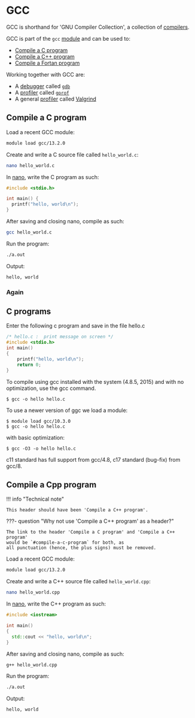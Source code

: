 # GCC

GCC is shorthand for 'GNU Compiler Collection',
a collection of [compilers](compilers.md).

GCC is part of the `gcc` [module](../cluster_guides/modules.md)
and can be used to:

- [Compile a C program](gcc_compile_c.md)
- [Compile a C++ program](gcc_compile_cpp.md)
- [Compile a Fortan program](gcc_compile_fortran.md)

Working together with GCC are:

- A [debugger](debuggers.md) called [`gdb`](gdb.md)
- A [profiler](profilers.md) called [`gprof`](gprof.md)
- A general [profiler](profilers.md) called [Valgrind](valgrind.md)

## Compile a C program

Load a recent GCC module:

```bash
module load gcc/13.2.0
```

Create and write a C source file called `hello_world.c`:

```bash
nano hello_world.c
```

In [nano](nano.md), write the C program as such:

```c
#include <stdio.h>

int main() {
  printf("hello, world\n");
}
```

After saving and closing nano, compile as such:

```bash
gcc hello_world.c
```

Run the program:

```bash
./a.out 
```

Output:

```console
hello, world
```

### Again

## C programs

Enter the following c program and save in the file hello.c

``` c
/* hello.c :  print message on screen */
#include <stdio.h>
int main()
{
    printf("hello, world\n");
    return 0;
}
```

To compile using gcc installed with the system (4.8.5, 2015) and with no optimization, use the gcc command.

``` console
$ gcc -o hello hello.c
```

To use a newer version of ggc we load a module:

``` console
$ module load gcc/10.3.0
$ gcc -o hello hello.c
```

with basic optimization:

``` console
$ gcc -O3 -o hello hello.c
```

c11 standard has full support from gcc/4.8, c17 standard (bug-fix) from gcc/8.


## Compile a Cpp program

!!! info "Technical note"

    This header should have been 'Compile a C++ program'.

???- question "Why not use 'Compile a C++ program' as a header?"

    The link to the header 'Compile a C program' and 'Compile a C++ program' 
    would be `#compile-a-c-program` for both, as
    all punctuation (hence, the plus signs) must be removed.

Load a recent GCC module:

```bash
module load gcc/13.2.0
```

Create and write a C++ source file called `hello_world.cpp`:

```bash
nano hello_world.cpp
```

In [nano](nano.md), write the C++ program as such:

```c++
#include <iostream>

int main() 
{
  std::cout << "hello, world\n";
}

```

After saving and closing nano, compile as such:

```bash
g++ hello_world.cpp 
```

Run the program:

```bash
./a.out 
```

Output:

```console
hello, world
```
